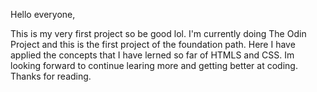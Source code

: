 Hello everyone,

This is my very first project so be good lol.
I'm currently doing The Odin Project and this is the first project  of the foundation path.
Here I have applied the concepts that I have lerned so far of HTMLS and CSS.
Im looking forward to continue learing more and getting better at coding.
Thanks for reading.